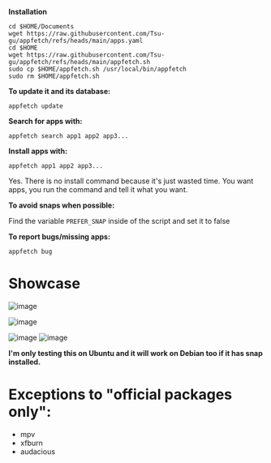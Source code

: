 **Installation**
```
cd $HOME/Documents
wget https://raw.githubusercontent.com/Tsu-gu/appfetch/refs/heads/main/apps.yaml 
cd $HOME
wget https://raw.githubusercontent.com/Tsu-gu/appfetch/refs/heads/main/appfetch.sh
sudo cp $HOME/appfetch.sh /usr/local/bin/appfetch
sudo rm $HOME/appfetch.sh 
```

**To update it and its database:**

```
appfetch update
```
**Search for apps with:**

```
appfetch search app1 app2 app3...
```

**Install apps with:**

```
appfetch app1 app2 app3...
```
Yes. There is no install command because it's just wasted time. You want apps, you run the command and tell it what you want.

**To avoid snaps when possible:**

Find the variable `PREFER_SNAP` inside of the script and set it to false

**To report bugs/missing apps:**

```
appfetch bug
```

# Showcase
![image](https://github.com/user-attachments/assets/8f275fb6-591e-4f5b-abd7-241bbcb3f726)

![image](https://github.com/user-attachments/assets/96df4dbe-ecb5-4e55-b54d-ffb96782e8bf)

![image](https://github.com/user-attachments/assets/0a6da772-de30-46fa-b6a8-0ae3a446fe8a)
![image](https://github.com/user-attachments/assets/117bd294-2f96-4808-9826-e9a3293d8ef8)


**I'm only testing this on Ubuntu and it will work on Debian too if it has snap installed.**

# Exceptions to "official packages only": 
- mpv
- xfburn
- audacious
